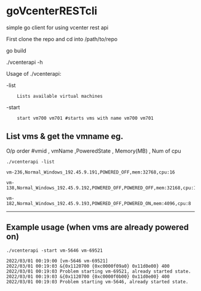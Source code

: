 # goVcenterRESTcli
simple go client for using vcenter rest api

First clone the repo and
cd into /path/to/repo

go build

./vcenterapi -h

Usage of ./vcenterapi:

  -list
  
        Lists available virtual machines
        
  -start
  
        start vm700 vm701 #starts vms with name vm700 vm701
        
        
List vms & get the vmname eg. 
--------------------------------------------------------------------------

O/p order #vmid , vmName          ,PoweredState  , Memory(MB) , Num of cpu

    ./vcenterapi -list

    vm-236,Normal_Windows_192.45.9.191,POWERED_OFF,mem:32768,cpu:16

    vm-138,Normal_Windows_192.45.9.192,POWERED_OFF,POWERED_OFF,mem:32168,cpu:18

    vm-182,Normal_Windows_192.45.9.193,POWERED_OFF,POWERED_ON,mem:4096,cpu:8

--------------------------------------------------------------------------
Example usage (when vms are already powered on)
--------------------------------------------------------------------------
    ./vcenterapi -start vm-5646 vm-69521
    
    2022/03/01 00:19:00 [vm-5646 vm-69521]
    2022/03/01 00:19:03 &{0x1120700 {0xc0000f09a0} 0x11d0e00} 400
    2022/03/01 00:19:03 Problem starting vm-69521, already started state.
    2022/03/01 00:19:03 &{0x1120700 {0xc0000f0b00} 0x11d0e00} 400
    2022/03/01 00:19:03 Problem starting vm-5646, already started state.



